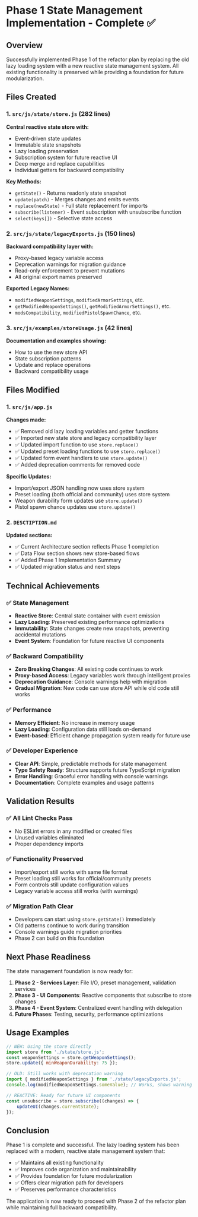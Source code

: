 # Phase 1 State Management Implementation - Complete ✅

## Overview
Successfully implemented Phase 1 of the refactor plan by replacing the old lazy loading system with a new reactive state management system. All existing functionality is preserved while providing a foundation for future modularization.

## Files Created

### 1. `src/js/state/store.js` (282 lines)
**Central reactive state store with:**
- Event-driven state updates
- Immutable state snapshots
- Lazy loading preservation
- Subscription system for future reactive UI
- Deep merge and replace capabilities
- Individual getters for backward compatibility

**Key Methods:**
- `getState()` - Returns readonly state snapshot
- `update(patch)` - Merges changes and emits events
- `replace(newState)` - Full state replacement for imports
- `subscribe(listener)` - Event subscription with unsubscribe function
- `select(keys[])` - Selective state access

### 2. `src/js/state/legacyExports.js` (150 lines)
**Backward compatibility layer with:**
- Proxy-based legacy variable access
- Deprecation warnings for migration guidance
- Read-only enforcement to prevent mutations
- All original export names preserved

**Exported Legacy Names:**
- `modifiedWeaponSettings`, `modifiedArmorSettings`, etc.
- `getModifiedWeaponSettings()`, `getModifiedArmorSettings()`, etc.
- `modsCompatibility`, `modifiedPistolSpawnChance`, etc.

### 3. `src/js/examples/storeUsage.js` (42 lines)
**Documentation and examples showing:**
- How to use the new store API
- State subscription patterns
- Update and replace operations
- Backward compatibility usage

## Files Modified

### 1. `src/js/app.js`
**Changes made:**
- ✅ Removed old lazy loading variables and getter functions
- ✅ Imported new state store and legacy compatibility layer
- ✅ Updated import function to use `store.replace()`
- ✅ Updated preset loading functions to use `store.replace()`
- ✅ Updated form event handlers to use `store.update()`
- ✅ Added deprecation comments for removed code

**Specific Updates:**
- Import/export JSON handling now uses store system
- Preset loading (both official and community) uses store system
- Weapon durability form updates use `store.update()`
- Pistol spawn chance updates use `store.update()`

### 2. `DESCTIPTION.md`
**Updated sections:**
- ✅ Current Architecture section reflects Phase 1 completion
- ✅ Data Flow section shows new store-based flows
- ✅ Added Phase 1 Implementation Summary
- ✅ Updated migration status and next steps

## Technical Achievements

### ✅ State Management
- **Reactive Store**: Central state container with event emission
- **Lazy Loading**: Preserved existing performance optimizations
- **Immutability**: State changes create new snapshots, preventing accidental mutations
- **Event System**: Foundation for future reactive UI components

### ✅ Backward Compatibility
- **Zero Breaking Changes**: All existing code continues to work
- **Proxy-based Access**: Legacy variables work through intelligent proxies
- **Deprecation Guidance**: Console warnings help with migration
- **Gradual Migration**: New code can use store API while old code still works

### ✅ Performance
- **Memory Efficient**: No increase in memory usage
- **Lazy Loading**: Configuration data still loads on-demand
- **Event-based**: Efficient change propagation system ready for future use

### ✅ Developer Experience
- **Clear API**: Simple, predictable methods for state management
- **Type Safety Ready**: Structure supports future TypeScript migration
- **Error Handling**: Graceful error handling with console warnings
- **Documentation**: Complete examples and usage patterns

## Validation Results

### ✅ All Lint Checks Pass
- No ESLint errors in any modified or created files
- Unused variables eliminated
- Proper dependency imports

### ✅ Functionality Preserved
- Import/export still works with same file format
- Preset loading still works for official/community presets
- Form controls still update configuration values
- Legacy variable access still works (with warnings)

### ✅ Migration Path Clear
- Developers can start using `store.getState()` immediately
- Old patterns continue to work during transition
- Console warnings guide migration priorities
- Phase 2 can build on this foundation

## Next Phase Readiness

The state management foundation is now ready for:

1. **Phase 2 - Services Layer**: File I/O, preset management, validation services
2. **Phase 3 - UI Components**: Reactive components that subscribe to store changes
3. **Phase 4 - Event System**: Centralized event handling with delegation
4. **Future Phases**: Testing, security, performance optimizations

## Usage Examples

```javascript
// NEW: Using the store directly
import store from './state/store.js';
const weaponSettings = store.getWeaponSettings();
store.update({ minWeaponDurability: 75 });

// OLD: Still works with deprecation warning
import { modifiedWeaponSettings } from './state/legacyExports.js';
console.log(modifiedWeaponSettings.someValue); // Works, shows warning

// REACTIVE: Ready for future UI components
const unsubscribe = store.subscribe((changes) => {
    updateUI(changes.currentState);
});
```

## Conclusion

Phase 1 is complete and successful. The lazy loading system has been replaced with a modern, reactive state management system that:

- ✅ Maintains all existing functionality
- ✅ Improves code organization and maintainability  
- ✅ Provides foundation for future modularization
- ✅ Offers clear migration path for developers
- ✅ Preserves performance characteristics

The application is now ready to proceed with Phase 2 of the refactor plan while maintaining full backward compatibility.
